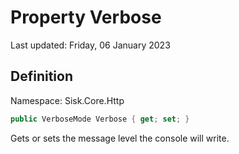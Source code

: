 # Property Verbose
Last updated: Friday, 06 January 2023

## Definition
Namespace: Sisk.Core.Http

```csharp
public VerboseMode Verbose { get; set; }
```

Gets or sets the message level the console will write.

